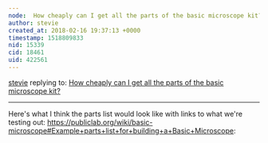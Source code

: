 ```yaml
---
node:  How cheaply can I get all the parts of the basic microscope kit?
author: stevie
created_at: 2018-02-16 19:37:13 +0000
timestamp: 1518809833
nid: 15339
cid: 18461
uid: 422561
---
```




[stevie](../profile/stevie) replying to: [ How cheaply can I get all the parts of the basic microscope kit?](../notes/warren/12-08-2017/how-cheaply-can-i-get-all-the-parts-of-the-basic-microscope-kit)

----
Here's what I think the parts list would look like with links to what we're testing out: https://publiclab.org/wiki/basic-microscope#Example+parts+list+for+building+a+Basic+Microscope: